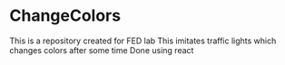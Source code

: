 # ChangeColors
This is a repository created for FED lab
This imitates traffic lights which changes colors after some time
Done using react

